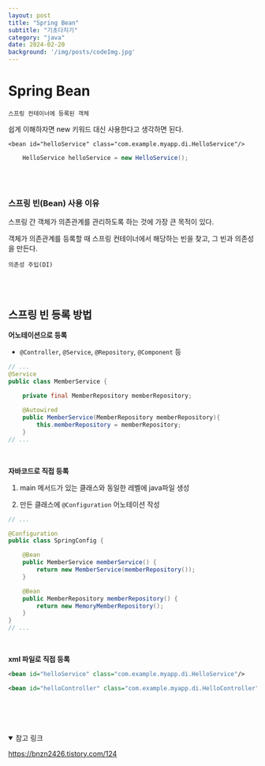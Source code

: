 ```yaml
---
layout: post
title: "Spring Bean"
subtitle: "기초다지기"
category: "java"
date: 2024-02-20
background: '/img/posts/codeImg.jpg'
---
```


# Spring Bean

`스프링 컨테이너에 등록된 객체`

쉽게 이해하자면 new 키워드 대신 사용한다고 생각하면 된다.

    <bean id="helloService" class="com.example.myapp.di.HelloService"/>
    
```java
    HelloService helloService = new HelloService();
```

<br>
<br>

### 스프링 빈(Bean) 사용 이유

스프링 간 객체가 의존관계를 관리하도록 하는 것에 가장 큰 목적이 있다.

객체가 의존관계를 등록할 때 스프링 컨테이너에서 해당하는 빈을 찾고, 그 빈과 의존성을 만든다.

`의존성 주입(DI)`

<br>
<br>

## 스프링 빈 등록 방법

**어노테이션으로 등록**
- `@Controller`, `@Service`, `@Repository`, `@Component` 등

```java
// ...
@Service
public class MemberService {
    
    private final MemberRepository memberRepository;

    @Autowired
    public MemberService(MemberRepository memberRepository){
        this.memberRepository = memberRepository;
    }
// ...
```

<br>

**자바코드로 직접 등록**

1. main 메서드가 있는 클래스와 동일한 레벨에 java파일 생성

2. 만든 클래스에 `@Configuration` 어노테이션 작성

```java
// ...

@Configuration
public class SpringConfig {

    @Bean
    public MemberService memberService() {
        return new MemberService(memberRepository());
    }

    @Bean
    public MemberRepository memberRepository() {
        return new MemoryMemberRepository();
    }
}
// ...


```

<br>

**xml 파일로 직접 등록**

```xml
<bean id="helloService" class="com.example.myapp.di.HelloService"/>

<bean id="helloController" class="com.example.myapp.di.HelloController"/>
```

<br>
<br>
<br>
<br>

<details open="open">
<summary>참고 링크</summary>
<div markdown="1">
<https://dev-wnstjd.tistory.com/440>

<https://bnzn2426.tistory.com/124>
<div>
